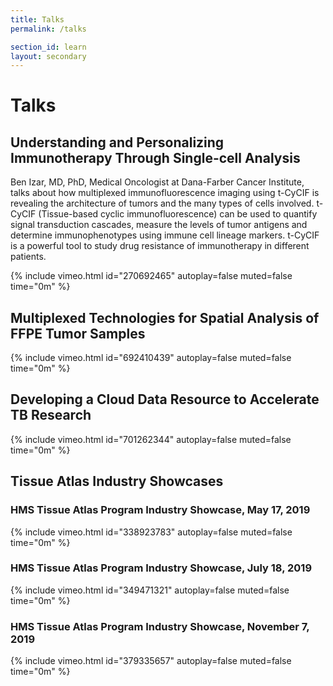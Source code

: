 ```yaml
---
title: Talks
permalink: /talks

section_id: learn
layout: secondary
---
```


# Talks
## Understanding and Personalizing Immunotherapy Through Single-cell Analysis
Ben Izar, MD, PhD, Medical Oncologist at Dana-Farber Cancer Institute, talks about how multiplexed immunofluorescence imaging using t-CyCIF is revealing the architecture of tumors and the many types of cells involved. t-CyCIF (Tissue-based cyclic immunofluorescence) can be used to quantify signal transduction cascades, measure the levels of tumor antigens and determine immunophenotypes using immune cell lineage markers. t-CyCIF is a powerful tool to study drug resistance of immunotherapy in different patients.

{% include vimeo.html id="270692465" autoplay=false muted=false time="0m" %}

## Multiplexed Technologies for Spatial Analysis of FFPE Tumor Samples

{% include vimeo.html id="692410439" autoplay=false muted=false time="0m" %}

## Developing a Cloud Data Resource to Accelerate TB Research
{% include vimeo.html id="701262344" autoplay=false muted=false time="0m" %}

## Tissue Atlas Industry Showcases
### HMS Tissue Atlas Program Industry Showcase, May 17, 2019
{% include vimeo.html id="338923783" autoplay=false muted=false time="0m" %}

### HMS Tissue Atlas Program Industry Showcase, July 18, 2019
{% include vimeo.html id="349471321" autoplay=false muted=false time="0m" %}

### HMS Tissue Atlas Program Industry Showcase, November 7, 2019
{% include vimeo.html id="379335657" autoplay=false muted=false time="0m" %}
